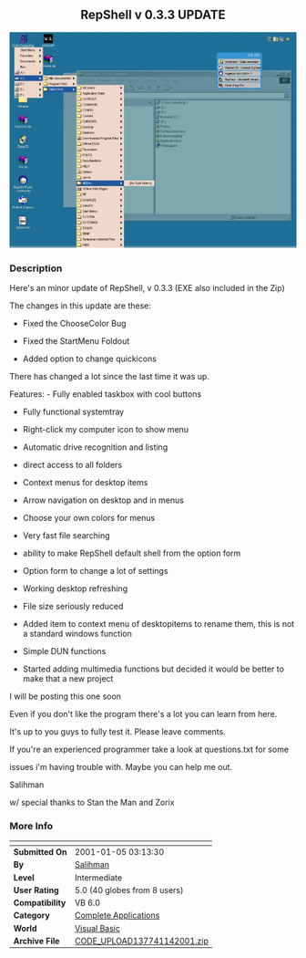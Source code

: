﻿<div align="center">

## RepShell v 0\.3\.3 UPDATE

<img src="PIC20011141441493042.jpg">
</div>

### Description

Here's an minor update of RepShell, v 0.3.3 (EXE also included in the Zip)

The changes in this update are these:

- Fixed the ChooseColor Bug

- Fixed the StartMenu Foldout

- Added option to change quickicons

There has changed a lot since the last time it was up.

Features: 	- Fully enabled taskbox with cool buttons

- Fully functional systemtray

- Right-click my computer icon to show menu

- Automatic drive recognition and listing

- direct access to all folders

- Context menus for desktop items

- Arrow navigation on desktop and in menus

- Choose your own colors for menus

- Very fast file searching

- ability to make RepShell default shell from the option form

- Option form to change a lot of settings

- Working desktop refreshing

- File size seriously reduced

- Added item to context menu of desktopitems to rename them, this is not a standard windows function

- Simple DUN functions

- Started adding multimedia functions but decided it would be better to make that a new project

I will be posting this one soon

Even if you don't like the program there's a lot you can learn from here.

It's up to you guys to fully test it. Please leave comments.

If you're an experienced programmer take a look at questions.txt for some

issues i'm having trouble with. Maybe you can help me out.

Salihman

w/ special thanks to Stan the Man and Zorix
 
### More Info
 


<span>             |<span>
---                |---
**Submitted On**   |2001-01-05 03:13:30
**By**             |[Salihman](https://github.com/Planet-Source-Code/PSCIndex/blob/master/ByAuthor/salihman.md)
**Level**          |Intermediate
**User Rating**    |5.0 (40 globes from 8 users)
**Compatibility**  |VB 6\.0
**Category**       |[Complete Applications](https://github.com/Planet-Source-Code/PSCIndex/blob/master/ByCategory/complete-applications__1-27.md)
**World**          |[Visual Basic](https://github.com/Planet-Source-Code/PSCIndex/blob/master/ByWorld/visual-basic.md)
**Archive File**   |[CODE\_UPLOAD137741142001\.zip](https://github.com/Planet-Source-Code/salihman-repshell-v-0-3-3-update__1-14418/archive/master.zip)








